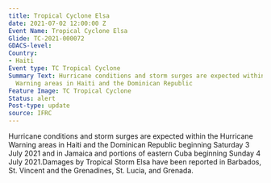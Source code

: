 ```yaml
---
title: Tropical Cyclone Elsa
date: 2021-07-02 12:00:00 Z
Event Name: Tropical Cyclone Elsa
Glide: TC-2021-000072
GDACS-level: 
Country:
- Haiti
Event type: TC Tropical Cyclone
Summary Text: Hurricane conditions and storm surges are expected within the Hurricane
  Warning areas in Haiti and the Dominican Republic
Feature Image: TC Tropical Cyclone
Status: alert
Post-type: update
source: IFRC
---
```


Hurricane conditions and storm surges are expected within the Hurricane Warning areas in Haiti and the Dominican Republic beginning Saturday 3 July 2021 and in Jamaica and portions of eastern Cuba beginning Sunday 4 July 2021.Damages by Tropical Storm Elsa have been reported in Barbados, St. Vincent and the Grenadines, St. Lucia, and Grenada.